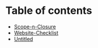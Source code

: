 # Table of contents

* [Scope-n-Closure](README.md)
* [Website-Checklist](website-checklist.md)
* [Untitled](python-problems.md)


